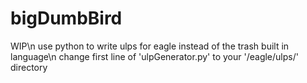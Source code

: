 # bigDumbBird
WIP\n
use python to write ulps for eagle instead of the trash built in language\n
change first line of 'ulpGenerator.py' to your '/eagle/ulps/' directory
